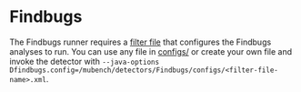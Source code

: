 # Findbugs

The Findbugs runner requires a [filter file](http://findbugs.sourceforge.net/manual/filter.html) that configures the Findbugs analyses to run.
You can use any file in [configs/](configs/) or create your own file and invoke the detector with `--java-options Dfindbugs.config=/mubench/detectors/Findbugs/configs/<filter-file-name>.xml`.
